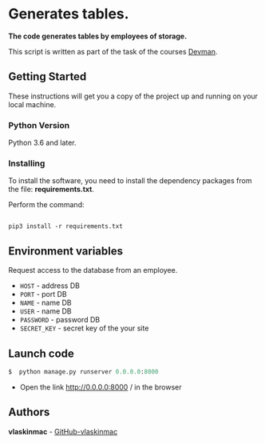 # Generates tables.

**The code generates tables by employees of storage.**


This script is written as part of the task of the courses [Devman](https://dvmn.org).


## Getting Started

These instructions will get you a copy of the project up and running on your local machine.

### Python Version

Python 3.6 and later.

### Installing

To install the software, you need to install the dependency packages from the file: **requirements.txt**.

Perform the command:

```

pip3 install -r requirements.txt

```

## Environment variables

Request access to the database from an employee.

- `HOST` - address DB
- `PORT` - port DB
- `NAME` - name DB
- `USER` - name DB
- `PASSWORD` - password DB
- `SECRET_KEY` - secret key of the your site

## Launch code


```python
$  python manage.py runserver 0.0.0.0:8000
```

- Open the link http://0.0.0.0:8000 / in the browser



## Authors

**vlaskinmac**  - [GitHub-vlaskinmac](https://github.com/vlaskinmac/)
